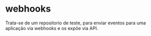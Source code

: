 # webhooks

Trata-se de um repositorio de teste, para enviar eventos para uma aplicação via webhooks e os expõe via API.

